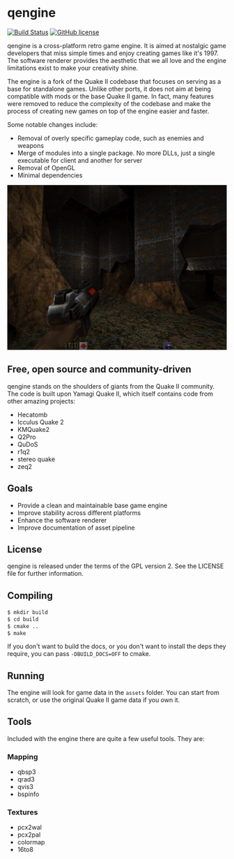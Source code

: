 # qengine
[![Build Status](https://travis-ci.com/klaussilveira/qengine.svg?branch=master)](https://travis-ci.com/klaussilveira/qengine)
[![GitHub license](https://img.shields.io/github/license/klaussilveira/qengine.svg)](https://github.com/klaussilveira/qengine/blob/master/LICENSE)

qengine is a cross-platform retro game engine. It is aimed at nostalgic game
developers that miss simple times and enjoy creating games like it's 1997. The
software renderer provides the aesthetic that we all love and the engine
limitations exist to make your creativity shine.

The engine is a fork of the Quake II codebase that focuses on serving as a base
for standalone games. Unlike other ports, it does not aim at being compatible
with mods or the base Quake II game. In fact, many features were removed to
reduce the complexity of the codebase and make the process of creating new
games on top of the engine easier and faster.

Some notable changes include:

- Removal of overly specific gameplay code, such as enemies and weapons
- Merge of modules into a single package. No more DLLs, just a single
executable for client and another for server
- Removal of OpenGL
- Minimal dependencies

![qengine screenshot](docs/screenshot.png)

## Free, open source and community-driven
qengine stands on the shoulders of giants from the Quake II community. The code
is built upon Yamagi Quake II, which itself contains code from other amazing
projects:

- Hecatomb
- Icculus Quake 2
- KMQuake2
- Q2Pro
- QuDoS
- r1q2
- stereo quake
- zeq2

## Goals
- Provide a clean and maintainable base game engine
- Improve stability across different platforms
- Enhance the software renderer
- Improve documentation of asset pipeline

## License
qengine is released under the terms of the GPL version 2. See the LICENSE
file for further information.

## Compiling

    $ mkdir build
    $ cd build
    $ cmake ..
    $ make
If you don't want to build the docs, or you don't want to install the deps they require, you can pass `-DBUILD_DOCS=OFF` to cmake. 

## Running
The engine will look for game data in the `assets` folder. You can start from
scratch, or use the original Quake II game data if you own it.

## Tools
Included with the engine there are quite a few useful tools. They are:

### Mapping
- qbsp3
- qrad3
- qvis3
- bspinfo

### Textures
- pcx2wal
- pcx2pal
- colormap
- 16to8
